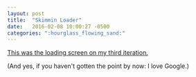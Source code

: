 ```yaml
---
layout: post
title:  "Skimmin Loader"
date:   2016-02-08 10:00:27 -0500
categories: ":hourglass_flowing_sand:"
---
```


<a href="/google-loader">This was the loading screen on my third iteration.</a>

<p>(And yes, if you haven't gotten the point by now: I love Google.)</p>
